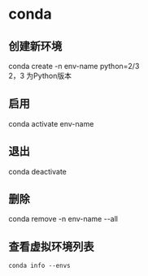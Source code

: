 # conda

## 创建新环境
   conda create -n env-name python=2/3  
   2，3 为Python版本

## 启用
   conda activate env-name

## 退出
   conda deactivate

## 删除
   conda remove -n env-name --all 

## 查看虚拟环境列表
    conda info --envs 